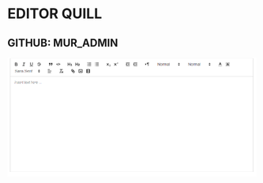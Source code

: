 <!-- 0.- QUILL-V1-->

# EDITOR QUILL

## GITHUB: MUR_ADMIN

![Texto alternativo](imagenes/quill.png "Título opcional")

<!-- /0.- QUILL-V1-->
